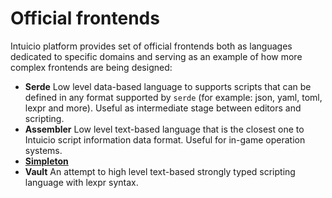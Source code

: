 # Official frontends

Intuicio platform provides set of official frontends both as languages dedicated to specific domains and serving as an example of how more complex frontends are being designed:

- **Serde**
    Low level data-based language to supports scripts that can be defined in any format supported by `serde` (for example: json, yaml, toml, lexpr and more). Useful as intermediate stage between editors and scripting.
- **Assembler**
    Low level text-based language that is the closest one to Intuicio script information data format. Useful for in-game operation systems.
- [**Simpleton**](./simpleton/index.html)
- **Vault**
    An attempt to high level text-based strongly typed scripting language with lexpr syntax.